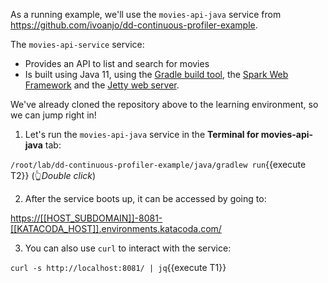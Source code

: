 As a running example, we'll use the `movies-api-java` service from
<https://github.com/ivoanjo/dd-continuous-profiler-example>.

The `movies-api-service` service:

* Provides an API to list and search for movies
* Is built using Java 11, using the [Gradle build tool](https://gradle.org/), the [Spark Web Framework](https://sparkjava.com/) and the
[Jetty web server](https://www.eclipse.org/jetty/).

We've already cloned the repository above to the learning environment, so we can jump right in!

1. Let's run the `movies-api-java` service in the **Terminal for movies-api-java** tab:

`/root/lab/dd-continuous-profiler-example/java/gradlew run`{{execute T2}} (👆_Double click_)

2. After the service boots up, it can be accessed by going to:

<https://[[HOST_SUBDOMAIN]]-8081-[[KATACODA_HOST]].environments.katacoda.com/>

3. You can also use `curl` to interact with the service:

`curl -s http://localhost:8081/ | jq`{{execute T1}}
